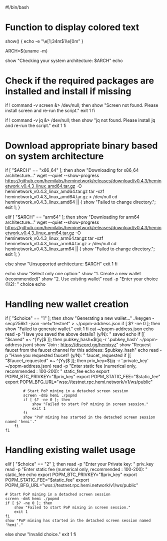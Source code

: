 #!/bin/bash

# Function to display colored text
show() {
    echo -e "\e[1;34m$1\e[0m"
}

ARCH=$(uname -m)

show "Checking your system architecture: $ARCH"
echo

# Check if the required packages are installed and install if missing
if ! command -v screen &> /dev/null; then
    show "Screen not found. Please install screen and re-run the script."
    exit 1
fi

if ! command -v jq &> /dev/null; then
    show "jq not found. Please install jq and re-run the script."
    exit 1
fi

# Download appropriate binary based on system architecture
if [ "$ARCH" == "x86_64" ]; then
    show "Downloading for x86_64 architecture..."
    wget --quiet --show-progress https://github.com/hemilabs/heminetwork/releases/download/v0.4.3/heminetwork_v0.4.3_linux_amd64.tar.gz -O heminetwork_v0.4.3_linux_amd64.tar.gz
    tar -xzf heminetwork_v0.4.3_linux_amd64.tar.gz > /dev/null
    cd heminetwork_v0.4.3_linux_amd64 || { show "Failed to change directory."; exit 1; }

elif [ "$ARCH" == "arm64" ]; then
    show "Downloading for arm64 architecture..."
    wget --quiet --show-progress https://github.com/hemilabs/heminetwork/releases/download/v0.4.3/heminetwork_v0.4.3_linux_arm64.tar.gz -O heminetwork_v0.4.3_linux_arm64.tar.gz
    tar -xzf heminetwork_v0.4.3_linux_arm64.tar.gz > /dev/null
    cd heminetwork_v0.4.3_linux_arm64 || { show "Failed to change directory."; exit 1; }

else
    show "Unsupported architecture: $ARCH"
    exit 1
fi

echo
show "Select only one option:"
show "1. Create a new wallet (recommended)"
show "2. Use existing wallet"
read -p "Enter your choice (1/2): " choice
echo

# Handling new wallet creation
if [ "$choice" == "1" ]; then
    show "Generating a new wallet..."
    ./keygen -secp256k1 -json -net="testnet" > ~/popm-address.json
    if [ $? -ne 0 ]; then
        show "Failed to generate wallet."
        exit 1
    fi
    cat ~/popm-address.json
    echo
    read -p "Have you saved the above details? (y/N): " saved
    echo
    if [[ "$saved" =~ ^[Yy]$ ]]; then
        pubkey_hash=$(jq -r '.pubkey_hash' ~/popm-address.json)
        show "Join : https://discord.gg/hemixyz"
        show "Request faucet from the faucet channel for this address: $pubkey_hash"
        echo
        read -p "Have you requested faucet? (y/N): " faucet_requested
        if [[ "$faucet_requested" =~ ^[Yy]$ ]]; then
            priv_key=$(jq -r '.private_key' ~/popm-address.json)
            read -p "Enter static fee (numerical only, recommended : 100-200): " static_fee
            echo
            export POPM_BTC_PRIVKEY="$priv_key"
            export POPM_STATIC_FEE="$static_fee"
            export POPM_BFG_URL="wss://testnet.rpc.hemi.network/v1/ws/public"

            # Start PoP mining in a detached screen session
            screen -dmS hemi ./popmd
            if [ $? -ne 0 ]; then
                show "Failed to start PoP mining in screen session."
                exit 1
            fi
            show "PoP mining has started in the detached screen session named 'hemi'."
        fi
    fi

# Handling existing wallet usage
elif [ "$choice" == "2" ]; then
    read -p "Enter your Private key: " priv_key
    read -p "Enter static fee (numerical only, recommended : 100-200): " static_fee
    echo
    export POPM_BTC_PRIVKEY="$priv_key"
    export POPM_STATIC_FEE="$static_fee"
    export POPM_BFG_URL="wss://testnet.rpc.hemi.network/v1/ws/public"

    # Start PoP mining in a detached screen session
    screen -dmS hemi ./popmd
    if [ $? -ne 0 ]; then
        show "Failed to start PoP mining in screen session."
        exit 1
    fi
    show "PoP mining has started in the detached screen session named 'hemi'."
else
    show "Invalid choice."
    exit 1
fi
